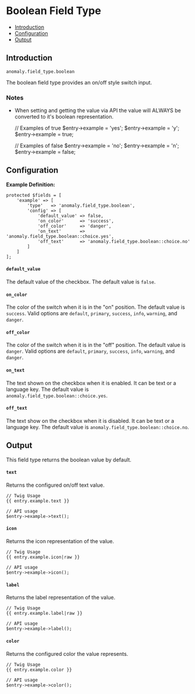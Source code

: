 # Boolean Field Type

- [Introduction](#introduction)
- [Configuration](#configuration)
- [Output](#output)


<a name="introduction"></a>
## Introduction

`anomaly.field_type.boolean`

The boolean field type provides an on/off style switch input.

### Notes

- When setting and getting the value via API the value will ALWAYS be converted to it's boolean representation.


    // Examples of true
    $entry->example = 'yes';
    $entry->example = 'y';
    $entry->example = true;
    
    // Examples of false
    $entry->example = 'no';
    $entry->example = 'n';
    $entry->example = false;


<a name="configuration"></a>
## Configuration

**Example Definition:**

    protected $fields = [
        'example' => [
            'type'   => 'anomaly.field_type.boolean',
            'config' => [
                'default_value' => false,
                'on_color'      => 'success',
                'off_color'     => 'danger',
                'on_text'       => 'anomaly.field_type.boolean::choice.yes',
                'off_text'      => 'anomaly.field_type.boolean::choice.no'
            ]
        ]
    ];

#### `default_value`

The default value of the checkbox. The default value is `false`.

#### `on_color`

The color of the switch when it is in the "on" position. The default value is `success`. Valid options are `default`, `primary`, `success`, `info`, `warning`, and `danger`.

#### `off_color`

The color of the switch when it is in the "off" position. The default value is `danger`. Valid options are `default`, `primary`, `success`, `info`, `warning`, and `danger`.

#### `on_text`

The text shown on the checkbox when it is enabled. It can be text or a language key. The default value is `anomaly.field_type.boolean::choice.yes`.

#### `off_text`

The text show on the checkbox when it is disabled. It can be text or a language key. The default value is `anomaly.field_type.boolean::choice.no`.


<a name="output"></a>
## Output

This field type returns the boolean value by default.

#### `text`

Returns the configured on/off text value.

    // Twig Usage
    {{ entry.example.text }}
    
    // API usage
    $entry->example->text();

#### `icon`

Returns the icon representation of the value.

    // Twig Usage
    {{ entry.example.icon|raw }}
    
    // API usage
    $entry->example->icon();

#### `label`

Returns the label representation of the value.

    // Twig Usage
    {{ entry.example.label|raw }}
    
    // API usage
    $entry->example->label();

#### `color`

Returns the configured color the value represents.

    // Twig Usage
    {{ entry.example.color }}
    
    // API usage
    $entry->example->color();
